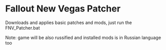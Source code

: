 # Fallout New Vegas Patcher
Downloads and applies basic patches and mods, just run the FNV_Patcher.bat

Note: game will be also russified and installed mods is in Russian language too
